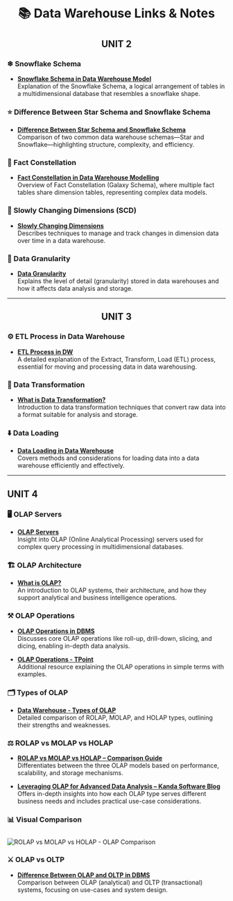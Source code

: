 <div align='center'> <h1>📚 Data Warehouse Links & Notes</h1>
  <h2>UNIT 2</h2></div>

### ❄ Snowflake Schema

- **[Snowflake Schema in Data Warehouse Model](https://www.geeksforgeeks.org/snowflake-schema-in-data-warehouse-model/)**  
  Explanation of the Snowflake Schema, a logical arrangement of tables in a multidimensional database that resembles a snowflake shape.

### ⭐ Difference Between Star Schema and Snowflake Schema

- **[Difference Between Star Schema and Snowflake Schema](https://www.geeksforgeeks.org/difference-between-star-schema-and-snowflake-schema/)**  
  Comparison of two common data warehouse schemas—Star and Snowflake—highlighting structure, complexity, and efficiency.

### 🌌 Fact Constellation

- **[Fact Constellation in Data Warehouse Modelling](https://www.geeksforgeeks.org/fact-constellation-in-data-warehouse-modelling/)**  
  Overview of Fact Constellation (Galaxy Schema), where multiple fact tables share dimension tables, representing complex data models.

### 🐢 Slowly Changing Dimensions (SCD)

- **[Slowly Changing Dimensions](https://www.geeksforgeeks.org/slowly-changing-dimensions/)**  
  Describes techniques to manage and track changes in dimension data over time in a data warehouse.

### 🔎 Data Granularity

- **[Data Granularity](https://www.coursera.org/articles/data-granularity)**  
  Explains the level of detail (granularity) stored in data warehouses and how it affects data analysis and storage.

---

<div align='center'><h2> UNIT 3</h3></div>

### ⚙️ ETL Process in Data Warehouse

- **[ETL Process in DW](https://www.geeksforgeeks.org/etl-process-in-data-warehouse/)**  
  A detailed explanation of the Extract, Transform, Load (ETL) process, essential for moving and processing data in data warehousing.

### 🔄 Data Transformation

- **[What is Data Transformation?](https://www.geeksforgeeks.org/what-is-data-transformation/)**  
  Introduction to data transformation techniques that convert raw data into a format suitable for analysis and storage.

### ⬇️ Data Loading

- **[Data Loading in Data Warehouse](https://www.geeksforgeeks.org/data-loading-in-data-warehouse/)**  
  Covers methods and considerations for loading data into a data warehouse efficiently and effectively.

---

## UNIT 4

### 🖥️ OLAP Servers

- **[OLAP Servers](https://www.geeksforgeeks.org/olap-servers/)**  
  Insight into OLAP (Online Analytical Processing) servers used for complex query processing in multidimensional databases.

### 🏗️ OLAP Architecture

- **[What is OLAP?](https://trainings.internshala.com/blog/what-is-olap/)**  
  An introduction to OLAP systems, their architecture, and how they support analytical and business intelligence operations.

### ⚒️ OLAP Operations

- **[OLAP Operations in DBMS](https://www.geeksforgeeks.org/olap-operations-in-dbms/)**  
  Discusses core OLAP operations like roll-up, drill-down, slicing, and dicing, enabling in-depth data analysis.

- **[OLAP Operations - TPoint](https://www.tpointtech.com/olap-operations)**  
  Additional resource explaining the OLAP operations in simple terms with examples.

### 🗂️ Types of OLAP

- **[Data Warehouse - Types of OLAP](https://www.tpointtech.com/data-warehouse-types-of-olap)**  
  Detailed comparison of ROLAP, MOLAP, and HOLAP types, outlining their strengths and weaknesses.

### ⚖️ ROLAP vs MOLAP vs HOLAP

- **[ROLAP vs MOLAP vs HOLAP – Comparison Guide](https://www.tpointtech.com/rolap-vs-molap-vs-holap)**  
  Differentiates between the three OLAP models based on performance, scalability, and storage mechanisms.

- **[Leveraging OLAP for Advanced Data Analysis – Kanda Software Blog](https://www.kandasoft.com/blog/leveraging-olap-for-advanced-data-analysis)**  
  Offers in-depth insights into how each OLAP type serves different business needs and includes practical use-case considerations.

### 📊 Visual Comparison

<img src="https://www.kandasoft.com/images/2024/05/Leveraging-OLAP-for-Advanced-Data-Analysis-2.jpg" alt="ROLAP vs MOLAP vs HOLAP - OLAP Comparison" style="max-width: 100%; height: auto; margin-top: 10px;">

### ⚔️ OLAP vs OLTP

- **[Difference Between OLAP and OLTP in DBMS](https://www.geeksforgeeks.org/difference-between-olap-and-oltp-in-dbms/)**  
  Comparison between OLAP (analytical) and OLTP (transactional) systems, focusing on use-cases and system design.
